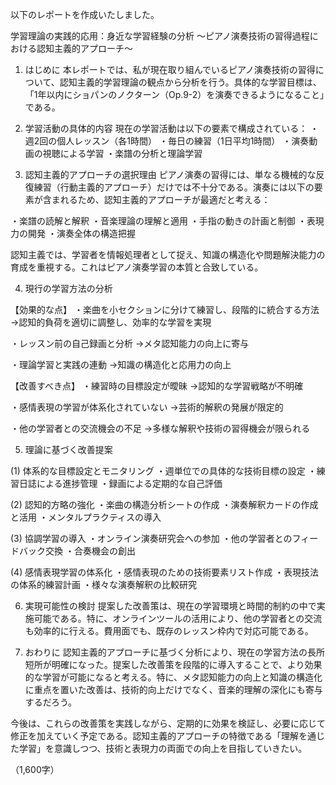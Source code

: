 以下のレポートを作成いたしました。

学習理論の実践的応用：身近な学習経験の分析
～ピアノ演奏技術の習得過程における認知主義的アプローチ～

1. はじめに
本レポートでは、私が現在取り組んでいるピアノ演奏技術の習得について、認知主義的学習理論の観点から分析を行う。具体的な学習目標は、「1年以内にショパンのノクターン（Op.9-2）を演奏できるようになること」である。

2. 学習活動の具体的内容
現在の学習活動は以下の要素で構成されている：
・週2回の個人レッスン（各1時間）
・毎日の練習（1日平均1時間）
・演奏動画の視聴による学習
・楽譜の分析と理論学習

3. 認知主義的アプローチの選択理由
ピアノ演奏の習得には、単なる機械的な反復練習（行動主義的アプローチ）だけでは不十分である。演奏には以下の要素が含まれるため、認知主義的アプローチが最適だと考える：

・楽譜の読解と解釈
・音楽理論の理解と適用
・手指の動きの計画と制御
・表現力の開発
・演奏全体の構造把握

認知主義では、学習者を情報処理者として捉え、知識の構造化や問題解決能力の育成を重視する。これはピアノ演奏学習の本質と合致している。

4. 現行の学習方法の分析

【効果的な点】
・楽曲を小セクションに分けて練習し、段階的に統合する方法
→認知的負荷を適切に調整し、効率的な学習を実現

・レッスン前の自己録画と分析
→メタ認知能力の向上に寄与

・理論学習と実践の連動
→知識の構造化と応用力の向上

【改善すべき点】
・練習時の目標設定が曖昧
→認知的な学習戦略が不明確

・感情表現の学習が体系化されていない
→芸術的解釈の発展が限定的

・他の学習者との交流機会の不足
→多様な解釈や技術の習得機会が限られる

5. 理論に基づく改善提案

(1) 体系的な目標設定とモニタリング
・週単位での具体的な技術目標の設定
・練習日誌による進捗管理
・録画による定期的な自己評価

(2) 認知的方略の強化
・楽曲の構造分析シートの作成
・演奏解釈カードの作成と活用
・メンタルプラクティスの導入

(3) 協調学習の導入
・オンライン演奏研究会への参加
・他の学習者とのフィードバック交換
・合奏機会の創出

(4) 感情表現学習の体系化
・感情表現のための技術要素リスト作成
・表現技法の体系的練習計画
・様々な演奏解釈の比較研究

6. 実現可能性の検討
提案した改善策は、現在の学習環境と時間的制約の中で実施可能である。特に、オンラインツールの活用により、他の学習者との交流も効率的に行える。費用面でも、既存のレッスン枠内で対応可能である。

7. おわりに
認知主義的アプローチに基づく分析により、現在の学習方法の長所短所が明確になった。提案した改善策を段階的に導入することで、より効果的な学習が可能になると考える。特に、メタ認知能力の向上と知識の構造化に重点を置いた改善は、技術的向上だけでなく、音楽的理解の深化にも寄与するだろう。

今後は、これらの改善策を実践しながら、定期的に効果を検証し、必要に応じて修正を加えていく予定である。認知主義的アプローチの特徴である「理解を通じた学習」を意識しつつ、技術と表現力の両面での向上を目指していきたい。

（1,600字）